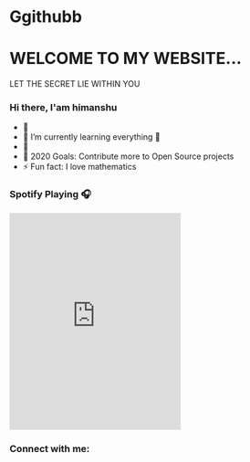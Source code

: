 # Ggithubb
# WELCOME TO MY WEBSITE...
 
 LET THE SECRET LIE WITHIN YOU


### Hi there, I'am himanshu



- 🔭 
- 🌱 I’m currently learning everything 🤣
- 👯 
- 🥅 2020 Goals: Contribute more to Open Source projects
- ⚡ Fun fact: I love mathematics

### Spotify Playing 🎧

<iframe src="https://open.spotify.com/embed/playlist/0WKxzctYoRaxeaBVlUV1eV" width="300" height="380" frameborder="0" allowtransparency="true" allow="encrypted-media"></iframe>




### Connect with me:
